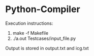 # Python-Compiler

Execution instructions:

1. make -f Makefile <br>
2. ./a.out Testcases/input_file.py <br>


Output is stored in output.txt and icg.txt
